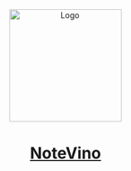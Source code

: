 <div align="center">
  <a href="https://notevino.com/" style="margin-bottom:20px; display:block;">
    <img src=".notevino/nv-logo.png" alt="Logo" width="200px">
  </a>
  <a href="https://notevino.com/" style="margin-bottom:20px; display:block;">
    <h1 align="center">NoteVino</h1>
  </a>
</div>

